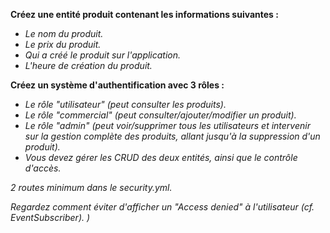**Créez une entité produit contenant les informations suivantes :**

- _Le nom du produit._
- _Le prix du produit._
- _Qui a créé le produit sur l'application._
- _L'heure de création du produit._

**Créez un système d'authentification avec 3 rôles :**

- _Le rôle "utilisateur" (peut consulter les produits)._
- _Le rôle "commercial" (peut consulter/ajouter/modifier un produit)._
- _Le rôle "admin" (peut voir/supprimer tous les utilisateurs et intervenir sur la gestion complète des produits, allant jusqu'à la suppression d'un produit)._
- _Vous devez gérer les CRUD des deux entités, ainsi que le contrôle d'accès._

_2 routes minimum dans le security.yml._

_Regardez comment éviter d'afficher un "Access denied" à l'utilisateur (cf. EventSubscriber). )_